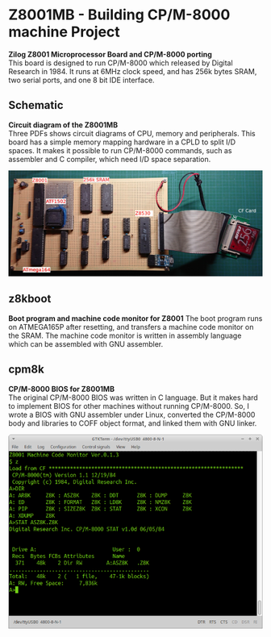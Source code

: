 # Z8001MB - Building CP/M-8000 machine Project 
**Zilog Z8001 Microprocessor Board and CP/M-8000 porting**    
This board is designed to run CP/M-8000 which released by Digital Research in 1984. It runs at 6MHz clock speed, and has 256k bytes SRAM, two serial ports, and one 8 bit IDE interface. 

## Schematic
**Circuit diagram of the Z8001MB**    
Three PDFs shows circuit diagrams of CPU, memory and peripherals. This board has a simple memory mapping hardware in a CPLD to split I/D spaces. It makes it possible to run CP/M-8000 commands, such as assembler and C compiler, which need I/D space separation.

![Z8001MB](./Schematic/Z8001MB.JPG) 

## z8kboot
**Boot program and machine code monitor for Z8001**
The boot program runs on ATMEGA165P after resetting, and transfers a machine code monitor on the SRAM.
The machine code monitor is written in assembly language which can be assembled with GNU assembler.

## cpm8k
**CP/M-8000 BIOS for Z8001MB**    
The original CP/M-8000 BIOS was written in C language. But it makes hard to implement BIOS for other machines without running CP/M-8000. So, I wrote a BIOS with GNU assembler under Linux, converted the CP/M-8000 body and libraries to COFF object format, and linked them with GNU linker. 

![cpm8k](./cpm8k/cpm8k-1.png)
